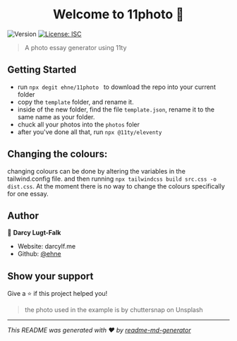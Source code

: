 <h1 align="center">Welcome to 11photo 👋</h1>
<p>
  <img alt="Version" src="https://img.shields.io/badge/version-0.1.0-blue.svg?cacheSeconds=2592000" />
  <a href="#" target="_blank">
    <img alt="License: ISC" src="https://img.shields.io/badge/License-ISC-yellow.svg" />
  </a>
</p>

> A photo essay generator using 11ty

## Getting Started
*   run `npx degit ehne/11photo ` to download the repo into your current folder
*   copy the `template` folder, and rename it.
*   inside of the new folder, find the file `template.json`, rename it to the same name as your folder.
*   chuck all your photos into the `photos` foler
*   after you've done all that, run `npx @11ty/eleventy`
## Changing the colours:
changing colours can be done by altering the variables in the tailwind.config file. and then running `npx tailwindcss build src.css -o dist.css`.
At the moment there is no way to change the colours specifically for one essay.
## Author

👤 **Darcy Lugt-Falk**

* Website: darcylf.me
* Github: [@ehne](https://github.com/ehne)

## Show your support

Give a ⭐️ if this project helped you!

> the photo used in the example is by chuttersnap on Unsplash
***
_This README was generated with ❤️ by [readme-md-generator](https://github.com/kefranabg/readme-md-generator)_